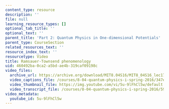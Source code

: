 ```yaml
---
content_type: resource
description: ''
file: null
learning_resource_types: []
optional_tab_title: ''
optional_text: ''
parent_title: 'Part 2: Quantum Physics in One-dimensional Potentials'
parent_type: CourseSection
related_resources_text: ''
resource_index_text: ''
resourcetype: Video
title: Ramsauer-Townsend phenomenology
uid: 460492ba-0ca2-a5bd-ae4b-319caf09198c
video_files:
  archive_url: https://archive.org/download/MIT8.04S16/MIT8_04S16_lec17_s3_300k.mp4
  video_captions_file: /courses/8-04-quantum-physics-i-spring-2016/347e689b1ea25e269578ba1a14e7d1a5_5u-9lFhCl5w.vtt
  video_thumbnail_file: https://img.youtube.com/vi/5u-9lFhCl5w/default.jpg
  video_transcript_file: /courses/8-04-quantum-physics-i-spring-2016/59e712a20121bf94abeee3030dfa3389_5u-9lFhCl5w.pdf
video_metadata:
  youtube_id: 5u-9lFhCl5w
---
```

